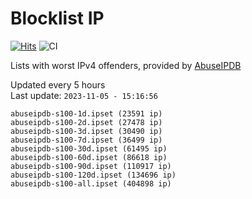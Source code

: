 # Blocklist IP

[![Hits](https://hits.seeyoufarm.com/api/count/incr/badge.svg?url=https%3A%2F%2Fgithub.com%2Fborestad%2Fblocklist-ip%2F&count_bg=%2379C83D&title_bg=%23555555&icon=&icon_color=%23E7E7E7&title=hits&edge_flat=false)](https://hits.seeyoufarm.com)  ![CI](https://img.shields.io/github/workflow/status/borestad/blocklist-ip/CI?style=flat-square)

Lists with worst IPv4 offenders, provided by [AbuseIPDB](https://www.abuseipdb.com/)

<!-- FOOTER-PLACEHOLDER -->
Updated every 5 hours<br>
Last update: `2023-11-05 - 15:16:56`
```
abuseipdb-s100-1d.ipset (23591 ip)
abuseipdb-s100-2d.ipset (27478 ip)
abuseipdb-s100-3d.ipset (30490 ip)
abuseipdb-s100-7d.ipset (36499 ip)
abuseipdb-s100-30d.ipset (61495 ip)
abuseipdb-s100-60d.ipset (86618 ip)
abuseipdb-s100-90d.ipset (110917 ip)
abuseipdb-s100-120d.ipset (134696 ip)
abuseipdb-s100-all.ipset (404898 ip)
```
